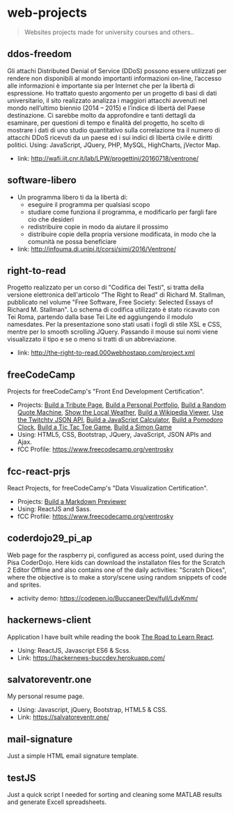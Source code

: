 # web-projects
>Websites projects made for university courses and others..

## ddos-freedom

Gli attachi Distributed Denial of Service (DDoS) possono essere utilizzati per rendere non disponibili al mondo importanti 
informazioni on-line, l’accesso alle informazioni è importante sia per Internet che per la libertà di espressione.
Ho trattato questo argomento per un progetto di basi di dati universitario, il sito realizzato analizza i maggiori attacchi 
avvenuti nel mondo nell’ultimo biennio (2014 – 2015) e l’indice di libertà del Paese destinazione. Ci sarebbe molto da 
approfondire e tanti dettagli da esaminare, per questioni di tempo e finalità del progetto, ho scelto di mostrare i dati di 
uno studio quantitativo sulla correlazione tra il numero di attacchi DDoS ricevuti da un paese ed i sui indici di libertà civile 
e diritti politici. Using: JavaScript, JQuery, PHP, MySQL, HighCharts, jVector Map.
* link: http://wafi.iit.cnr.it/lab/LPW/progettini/20160718/ventrone/

## software-libero

* Un programma libero ti da la libertà di:
  * eseguire il programma per qualsiasi scopo
  * studiare come funziona il programma, e modificarlo per fargli fare cio che desideri
  * redistribuire copie in modo da aiutare il prossimo
  * distribuire copie della propria versione modificata, in modo che la comunità ne possa beneficiare
* link: http://infouma.di.unipi.it/corsi/simi/2016/Ventrone/

## right-to-read

Progetto realizzato per un corso di "Codifica dei Testi", si tratta della versione elettronica dell'articolo “The Right to Read" di Richard M. Stallman, pubblicato nel volume "Free Software, Free Society: Selected Essays of Richard M. Stallman". Lo schema di codifica utilizzato è stato ricavato con Tei Roma, partendo dalla base Tei Lite ed aggiungendo il modulo namesdates. Per la presentazione sono stati usati i fogli di stile XSL e CSS, mentre per lo smooth scrolling JQuery. Passando il mouse sui nomi viene visualizzato il tipo e se o meno si tratti di un abbreviazione. 
* link: http://the-right-to-read.000webhostapp.com/project.xml

## freeCodeCamp

Projects for freeCodeCamp's "Front End Development Certification". 
* Projects: [Build a Tribute Page](https://codepen.io/BuccaneerDev/full/VXYorJ/), [Build a Personal Portfolio](https://codepen.io/BuccaneerDev/full/YaypqP/), [Build a Random Quote Machine](https://codepen.io/BuccaneerDev/full/OvNRre/), [Show the Local Weather](https://codepen.io/BuccaneerDev/full/eMzQWL/), [Build a Wikipedia Viewer](https://codepen.io/BuccaneerDev/full/dmNpJY/), [Use the Twitchtv JSON API](https://codepen.io/BuccaneerDev/full/qoXeGK/), [Build a JavaScript Calculator](https://codepen.io/BuccaneerDev/full/KoQEzg/), [Build a Pomodoro Clock](https://codepen.io/BuccaneerDev/full/NYYjgo/), [Build a Tic Tac Toe Game](https://codepen.io/BuccaneerDev/full/eMLaQL/), [Build a Simon Game](https://codepen.io/BuccaneerDev/full/MVMbVz/)
* Using: HTML5, CSS, Bootstrap, JQuery, JavaScript, JSON APIs and Ajax.
* fCC Profile: https://www.freecodecamp.org/ventrosky

## fcc-react-prjs

React Projects, for freeCodeCamp's "Data Visualization Certification". 
* Projects: [Build a Markdown Previewer](https://codepen.io/BuccaneerDev/full/gzgjPM/)
* Using: ReactJS and Sass. 
* fCC Profile: https://www.freecodecamp.org/ventrosky

## coderdojo29_pi_ap

Web page for the raspberry pi, configured as access point, used during the Pisa CoderDojo. Here kids can download the installaton files for the Scratch 2 Editor Offline and also contains one of the daily activities: "Scratch Dices", where the objective is to make a story/scene using random snippets of code and sprites.
* activity demo: https://codepen.io/BuccaneerDev/full/LdvKmm/

## hackernews-client

Application I have built while reading the book [The Road to Learn React](https://www.robinwieruch.de/the-road-to-learn-react/).
* Using: ReactJS, Javascript ES6 & Scss.
* Link: https://hackernews-buccdev.herokuapp.com/

## salvatoreventr.one

My personal resume page.
* Using: Javascript, jQuery, Bootstrap, HTML5 & CSS.
* Link: https://salvatoreventr.one/

## mail-signature

Just a simple HTML email signature template.

## testJS

Just a quick script I needed for sorting and cleaning some MATLAB results and generate Excell spreadsheets.

